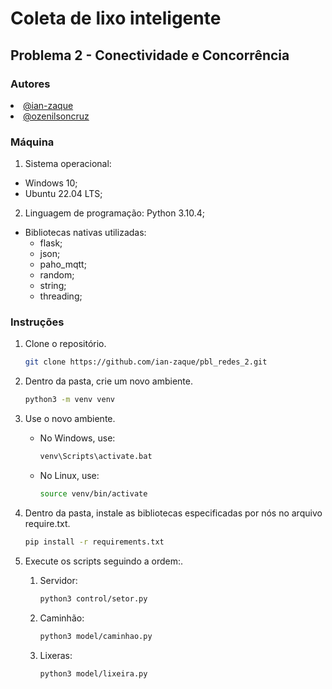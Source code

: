 # Coleta de lixo inteligente

## Problema 2 - Conectividade e Concorrência

### Autores
<div align="justify">
  <li><a href="https://github.com/ian-zaque">@ian-zaque</a></li>
  <li><a href="https://github.com/ozenilsoncruz">@ozenilsoncruz</a></li>
</div>

### Máquina
1. Sistema operacional:
  - Windows 10;
  - Ubuntu 22.04 LTS;
2. Linguagem de programação: Python 3.10.4;
  - Bibliotecas nativas utilizadas:
    - flask;
    - json;
    - paho_mqtt;
    - random;
    - string;
    - threading;

### Instruções

1. Clone o repositório.
   ```sh
   git clone https://github.com/ian-zaque/pbl_redes_2.git
   ```
2. Dentro da pasta, crie um novo ambiente.
   ```sh
   python3 -m venv venv
   ```

3. Use o novo ambiente.
   * No Windows, use:
     ```sh
     venv\Scripts\activate.bat
     ```
   * No Linux, use:
     ```sh
     source venv/bin/activate
     ```

4. Dentro da pasta, instale as bibliotecas especificadas por nós no arquivo require.txt.
   ```sh
   pip install -r requirements.txt
   ```

5. Execute os scripts seguindo a ordem:.
    1. Servidor:
        ```sh
        python3 control/setor.py
        ``` 

    2. Caminhão:
        ``` sh
        python3 model/caminhao.py
        ```

    3. Lixeras:
        ``` sh
        python3 model/lixeira.py
        ```
